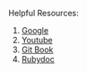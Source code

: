 Helpful Resources:
1. [Google](www.google.com)
2. [Youtube](www.youtube.com)
3. [Git Book](https://git-scm.com/book/en/v2)
4. [Rubydoc](https://www.rubydoc.info/stdlib/core)
